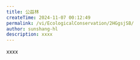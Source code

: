 ```yaml
---
title: 公益林
createTime: 2024-11-07 00:12:49
permalink: /vi/EcologicalConservation/2HGgsjSB/
author: sunshang-hl
description: xxxx
---
```


xxxx